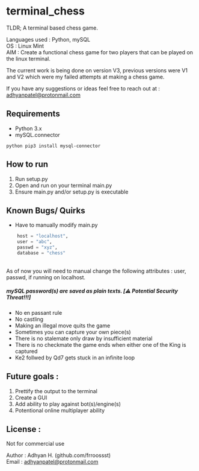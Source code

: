 # terminal_chess
TLDR; A terminal based chess game.

Languages used : Python, mySQL </br>
OS : Linux Mint </br>
AIM : Create a functional chess game for two players that can be played on the linux terminal.

The current work is being done on version V3, previous versions were V1 and V2 which were my failed attempts at making a chess game. 

If you have any suggestions or ideas feel free to reach out at : adhyanpatel@protonmail.com 

## Requirements
* Python 3.x
* mySQL.connector

```python pip3 install mysql-connector```

## How to run
1. Run setup.py 
2. Open and run on your terminal main.py
3. Ensure main.py and/or setup.py is executable
  
## Known Bugs/ Quirks
* Have to manually modify main.py </br>
```python db = mysql.connector.connect(
    host = "localhost",
    user = "abc",
    passwd = "xyz",
    database = "chess"
```
</br>
As of now you will need to manual change the following attributes : user, passwd, if running on localhost.</br>

##### mySQL password(s) are saved as plain texts. [⚠️ Potential Security Threat!!!]

* No en passant rule
* No castling
* Making an illegal move quits the game 
* Sometimes you can capture your own piece(s)
* There is no stalemate only draw by insufficient material
* There is no checkmate the game ends when either one of the King is captured
* Ke2 follwed by Qd7 gets stuck in an infinite loop

## Future goals : 
  1. Prettify the output to the terminal
  2. Create a GUI
  3. Add ability to play against bot(s)/engine(s)
  4. Potentional online multiplayer ability

## License :
Not for commercial use</br>

Author : Adhyan H. (github.com/frroossst)</br>
Email : adhyanpatel@protonmail.com
